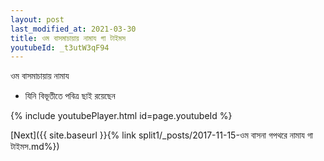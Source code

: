 ```yaml
---
layout: post
last_modified_at: 2021-03-30
title: ওম বাসমাচায়ায় নামায গা টাইমস
youtubeId: _t3utW3qF94
---
```

 
 
 ওম বাসমাচায়ায় নামায  
 
 -  যিনি বিভূতীতে পবিত্র ছাই রয়েছেন 
 
  
 
  
 
 
 
 
 
 


{% include youtubePlayer.html id=page.youtubeId %}
 
[Next]({{ site.baseurl }}{% link  split1/_posts/2017-11-15-ওম বাসনা গপথরে নামায গা টাইমস.md%})
 
